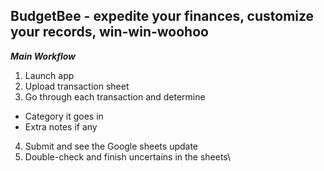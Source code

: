 <h2>BudgetBee - expedite your finances, customize your records, win-win-woohoo</h2>

***Main Workflow***
1) Launch app
2) Upload transaction sheet
3) Go through each transaction and determine
- Category it goes in
- Extra notes if any
4) Submit and see the Google sheets update
5) Double-check and finish uncertains in the sheets\


